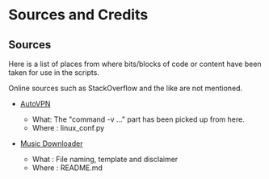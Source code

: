 # Sources and Credits

## Sources

Here is a list of places from where bits/blocks of code or content have been taken
for use in the scripts.

Online sources such as StackOverflow and the like are not mentioned.

* [AutoVPN](https://github.com/bakszero/AutoVPN/blob/master/autovpn.sh)
    * What: The "command -v ..." part has been picked up from here.
    * Where : linux_conf.py

* [Music Downloader](https://github.com/kaushalvivek/Music-Downloader#about)
    * What : File naming, template and disclaimer
    * Where : README.md

